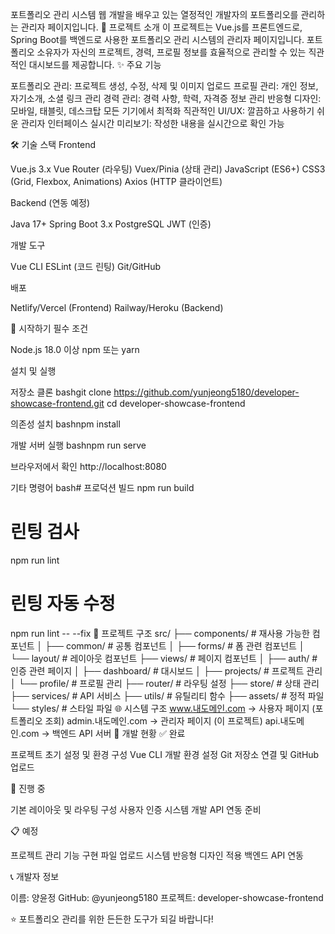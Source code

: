 포트폴리오 관리 시스템
웹 개발을 배우고 있는 열정적인 개발자의 포트폴리오를 관리하는 관리자 페이지입니다.
🚀 프로젝트 소개
이 프로젝트는 Vue.js를 프론트엔드로, Spring Boot를 백엔드로 사용한 포트폴리오 관리 시스템의 관리자 페이지입니다.
포트폴리오 소유자가 자신의 프로젝트, 경력, 프로필 정보를 효율적으로 관리할 수 있는 직관적인 대시보드를 제공합니다.
✨ 주요 기능

포트폴리오 관리: 프로젝트 생성, 수정, 삭제 및 이미지 업로드
프로필 관리: 개인 정보, 자기소개, 소셜 링크 관리
경력 관리: 경력 사항, 학력, 자격증 정보 관리
반응형 디자인: 모바일, 태블릿, 데스크탑 모든 기기에서 최적화
직관적인 UI/UX: 깔끔하고 사용하기 쉬운 관리자 인터페이스
실시간 미리보기: 작성한 내용을 실시간으로 확인 가능

🛠️ 기술 스택
Frontend

Vue.js 3.x
Vue Router (라우팅)
Vuex/Pinia (상태 관리)
JavaScript (ES6+)
CSS3 (Grid, Flexbox, Animations)
Axios (HTTP 클라이언트)

Backend (연동 예정)

Java 17+
Spring Boot 3.x
PostgreSQL
JWT (인증)

개발 도구

Vue CLI
ESLint (코드 린팅)
Git/GitHub

배포

Netlify/Vercel (Frontend)
Railway/Heroku (Backend)

🚀 시작하기
필수 조건

Node.js 18.0 이상
npm 또는 yarn

설치 및 실행

저장소 클론
bashgit clone https://github.com/yunjeong5180/developer-showcase-frontend.git
cd developer-showcase-frontend

의존성 설치
bashnpm install

개발 서버 실행
bashnpm run serve

브라우저에서 확인
http://localhost:8080


기타 명령어
bash# 프로덕션 빌드
npm run build

# 린팅 검사
npm run lint

# 린팅 자동 수정
npm run lint -- --fix
📁 프로젝트 구조
src/
├── components/          # 재사용 가능한 컴포넌트
│   ├── common/         # 공통 컴포넌트
│   ├── forms/          # 폼 관련 컴포넌트
│   └── layout/         # 레이아웃 컴포넌트
├── views/              # 페이지 컴포넌트
│   ├── auth/          # 인증 관련 페이지
│   ├── dashboard/     # 대시보드
│   ├── projects/      # 프로젝트 관리
│   └── profile/       # 프로필 관리
├── router/            # 라우팅 설정
├── store/             # 상태 관리
├── services/          # API 서비스
├── utils/             # 유틸리티 함수
├── assets/            # 정적 파일
└── styles/            # 스타일 파일
🌐 시스템 구조
www.내도메인.com     → 사용자 페이지 (포트폴리오 조회)
admin.내도메인.com   → 관리자 페이지 (이 프로젝트)
api.내도메인.com     → 백엔드 API 서버
📝 개발 현황
✅ 완료

프로젝트 초기 설정 및 환경 구성
Vue CLI 개발 환경 설정
Git 저장소 연결 및 GitHub 업로드

🚧 진행 중

기본 레이아웃 및 라우팅 구성
사용자 인증 시스템 개발
API 연동 준비

📋 예정

프로젝트 관리 기능 구현
파일 업로드 시스템
반응형 디자인 적용
백엔드 API 연동

📞 개발자 정보

이름: 양윤정
GitHub: @yunjeong5180
프로젝트: developer-showcase-frontend


⭐ 포트폴리오 관리를 위한 든든한 도구가 되길 바랍니다!